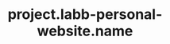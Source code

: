 ---
layout: project
unique-name: labb-test14
title: project.labb-personal-website.name
description: project.labb-personal-website.desc
type: website
start-date: 2019-06-10 08:53:00
launch-date: 2020-03-06 18:00:00
last-update: site.time
status: active
needs-help: false
license-url: https://www.abbluiz.com/LICENSE.txt
license-opensource: true
license-freesoftware: false
license-hybrid: true
license-name: string.mit
founders: ["LABB"]
pinned: false
hidden: false
color1: white
color2: "#a14040"
website: https://www.abbluiz.com
github: https://github.com/abbluiz/abbluiz.com
mastodon:
---